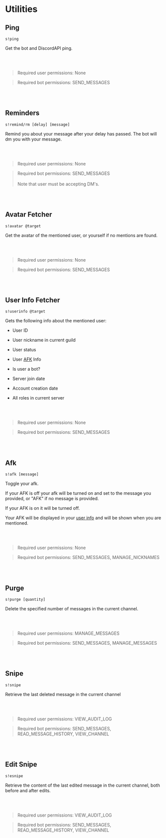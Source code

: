 # Utilities

## Ping

``s!ping``

Get the bot and DiscordAPI ping.

<br/><br/>
> Required user permissions: None

> Required bot permissions: SEND_MESSAGES

<br/><br/>
## Reminders
``s!remind/rm [delay] [message]``

Remind you about your message after your delay has passed. The bot will dm you with your message.

<br/><br/>
> Required user permissions: None

> Required bot permissions: SEND_MESSAGES
<br/><br/>
Note that user must be accepting DM's.

<br/><br/>
## Avatar Fetcher
``s!avatar @target``

Get the avatar of the mentioned user, or yourself if no mentions are found.

<br/><br/>
> Required user permissions: None

> Required bot permissions: SEND_MESSAGES

<br/><br/>
## User Info Fetcher
``s!userinfo @target``

Gets the following info about the mentioned user:

+ User ID

+ User nickname in current guild

+ User status

+ User [AFK](utilities.md#Afk) Info

+ Is user a bot?

+ Server join date

+ Account creation date

+ All roles in current server

<br/><br/>
> Required user permissions: None

> Required bot permissions: SEND_MESSAGES

<br/><br/>
## Afk

``s!afk [message]``

Toggle your afk.

If your AFK is off your afk will be turned on and set to the message you provided, or "AFK" if no message is provided.

If your AFK is on it will be turned off.

Your AFK will be displayed in your [user info](#user-info-fetcher) and will be shown when you are mentioned.

<br/><br/>
> Required user permissions: None

> Required bot permissions: SEND_MESSAGES, MANAGE_NICKNAMES

<br/><br/>
## Purge

``s!purge [quantity]``

Delete the specified number of messages in the current channel. 

<br/><br/>
> Required user permissions: MANAGE_MESSAGES

> Required bot permissions: SEND_MESSAGES, MANAGE_MESSAGES

<br/><br/>
## Snipe

``s!snipe``

Retrieve the last deleted message in the current channel

<br/><br/>
> Required user permissions: VIEW_AUDIT_LOG

> Required bot permissions: SEND_MESSAGES, READ_MESSAGE_HISTORY, VIEW_CHANNEL

<br/><br/>
## Edit Snipe

``s!esnipe``

Retrieve the content of the last edited message in the current channel, both before and after edits.

<br/><br/>
> Required user permissions: VIEW_AUDIT_LOG

> Required bot permissions: SEND_MESSAGES, READ_MESSAGE_HISTORY, VIEW_CHANNEL
